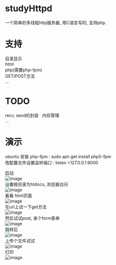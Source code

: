 # studyHttpd
一个简单的多线程http服务器,  用C语言写的, 支持php.  

#  支持   
目录显示   
html   
php(需要php-fpm)   
GET/POST方法   
...   

#  TODO
recv, send的封装   
内存管理   
...

#  演示   
ubuntu 安装 php-fpm :  sudo apt-get install php5-fpm   
改配置文件设置监听端口 :   listen =127.0.0.1:9000  

启动  
![image](https://github.com/tw1996/studyHttpd/blob/master/readme-img/start.png)    
设置根目录为htdocs, 浏览器访问  
![image](https://github.com/tw1996/studyHttpd/blob/master/readme-img/dir.png)   
看看  html页面   
![image](https://github.com/tw1996/studyHttpd/blob/master/readme-img/html.png)   
在url上试一下get方法  
![image](https://github.com/tw1996/studyHttpd/blob/master/readme-img/get.png)    
然后试试post,  来个form表单   
![image](https://github.com/tw1996/studyHttpd/blob/master/readme-img/post_html.png)    
跳转后     
![image](https://github.com/tw1996/studyHttpd/blob/master/readme-img/post_php.png)    
上传个文件试试    
![image](https://github.com/tw1996/studyHttpd/blob/master/readme-img/file.png)    
打印   
![image](https://github.com/tw1996/studyHttpd/blob/master/readme-img/file_post.png)   


